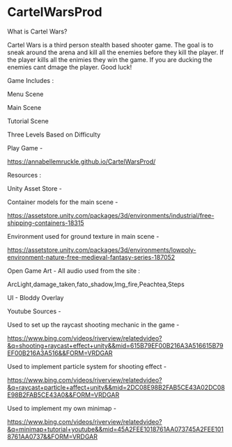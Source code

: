 # CartelWarsProd

What is Cartel Wars?

Cartel Wars is a third person stealth based shooter game. The goal is to sneak around the arena and kill all the enemies before they kill the player. If the player kills all the enimies they win the game. If you are ducking the enemies cant dmage the player. Good luck!

Game Includes :

Menu Scene

Main Scene

Tutorial Scene 

Three Levels Based on Difficulty 

Play Game -

https://annabellemruckle.github.io/CartelWarsProd/

Resources : 

Unity Asset Store - 

Container models for the main scene -

https://assetstore.unity.com/packages/3d/environments/industrial/free-shipping-containers-18315

Environment used for ground texture in main scene - 

https://assetstore.unity.com/packages/3d/environments/lowpoly-environment-nature-free-medieval-fantasy-series-187052

Open Game Art - All audio used from the site :

ArcLight,damage_taken,fato_shadow,Img_fire,Peachtea,Steps 

UI - Bloddy Overlay

Youtube Sources - 

Used to set up the raycast shooting mechanic in the game -

https://www.bing.com/videos/riverview/relatedvideo?&q=shooting+raycast+effect+unity&&mid=615B79EF00B216A3A516615B79EF00B216A3A516&&FORM=VRDGAR

Used to implement particle system for shooting effect -

https://www.bing.com/videos/riverview/relatedvideo?&q=raycast+particle+affect+unity&&mid=2DC08E98B2FAB5CE43A02DC08E98B2FAB5CE43A0&&FORM=VRDGAR

Used to implement my own minimap -

https://www.bing.com/videos/riverview/relatedvideo?&q=minimap+tutorial+youtube&&mid=45A2FEE1018761AA073745A2FEE1018761AA0737&&FORM=VRDGAR
